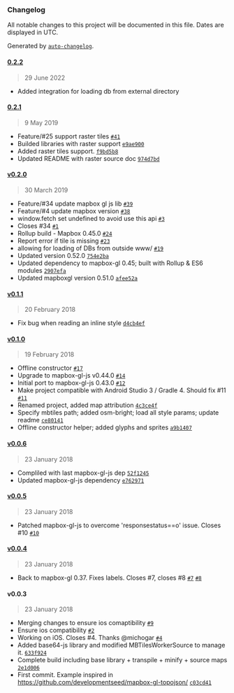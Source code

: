 ### Changelog

All notable changes to this project will be documented in this file. Dates are displayed in UTC.

Generated by [`auto-changelog`](https://github.com/CookPete/auto-changelog).

#### [0.2.2](https://github.com/sbongiz/mapbox-gl-cordova-offline/compare/v0.2.0...0.2.2)

> 29 June 2022

- Added integration for loading db from external directory 

#### [0.2.1](https://github.com/oscarfonts/mapbox-gl-cordova-offline/compare/v0.2.0...0.2.1)

> 9 May 2019

- Feature/#25 support raster tiles [`#41`](https://github.com/oscarfonts/mapbox-gl-cordova-offline/pull/41)
- Builded libraries with raster support [`e9ae900`](https://github.com/oscarfonts/mapbox-gl-cordova-offline/commit/e9ae900475403c4ffe7ba977ee035336c006be75)
- Added raster tiles support. [`f9bd5b8`](https://github.com/oscarfonts/mapbox-gl-cordova-offline/commit/f9bd5b801fa8b23eb22d268d3929b8b4f86fbf0b)
- Updated README with raster source doc [`974d7bd`](https://github.com/oscarfonts/mapbox-gl-cordova-offline/commit/974d7bd0a4a15447b8abab4342d3ff64f0fdd74f)

#### [v0.2.0](https://github.com/oscarfonts/mapbox-gl-cordova-offline/compare/v0.1.1...v0.2.0)

> 30 March 2019

- Feature/#34 update mapbox gl js lib [`#39`](https://github.com/oscarfonts/mapbox-gl-cordova-offline/pull/39)
- Feature/#4 update mapbox version [`#38`](https://github.com/oscarfonts/mapbox-gl-cordova-offline/pull/38)
-  window.fetch set undefined to avoid use this api [`#3`](https://github.com/oscarfonts/mapbox-gl-cordova-offline/pull/3)
- Closes #34  [`#1`](https://github.com/oscarfonts/mapbox-gl-cordova-offline/pull/1)
- Rollup build - Mapbox 0.45.0 [`#24`](https://github.com/oscarfonts/mapbox-gl-cordova-offline/pull/24)
- Report error if tile is missing [`#23`](https://github.com/oscarfonts/mapbox-gl-cordova-offline/pull/23)
- allowing for loading of DBs from outside www/ [`#19`](https://github.com/oscarfonts/mapbox-gl-cordova-offline/pull/19)
- Updated version 0.52.0 [`754e2ba`](https://github.com/oscarfonts/mapbox-gl-cordova-offline/commit/754e2ba3d99e5436a1e46421acc3c80c9428aecf)
- Updated dependency to mapbox-gl 0.45; built with Rollup & ES6 modules [`2907efa`](https://github.com/oscarfonts/mapbox-gl-cordova-offline/commit/2907efa9d046fbc13acc8660d9ea424bd5c885a0)
- Updated mapboxgl version 0.51.0 [`afee52a`](https://github.com/oscarfonts/mapbox-gl-cordova-offline/commit/afee52a2feed235c7ff0903af9d624d07a03518f)

#### [v0.1.1](https://github.com/oscarfonts/mapbox-gl-cordova-offline/compare/v0.1.0...v0.1.1)

> 20 February 2018

- Fix bug when reading an inline style [`d4cb4ef`](https://github.com/oscarfonts/mapbox-gl-cordova-offline/commit/d4cb4ef4c41ccca08a71494397150bf93ffe36a3)

#### [v0.1.0](https://github.com/oscarfonts/mapbox-gl-cordova-offline/compare/v0.0.6...v0.1.0)

> 19 February 2018

- Offline constructor [`#17`](https://github.com/oscarfonts/mapbox-gl-cordova-offline/pull/17)
- Upgrade to mapbox-gl-js v0.44.0 [`#14`](https://github.com/oscarfonts/mapbox-gl-cordova-offline/pull/14)
- Initial port to mapbox-gl-js 0.43.0 [`#12`](https://github.com/oscarfonts/mapbox-gl-cordova-offline/pull/12)
- Make project compatible with Android Studio 3 / Gradle 4. Should fix #11 [`#11`](https://github.com/oscarfonts/mapbox-gl-cordova-offline/issues/11)
- Renamed project, added map attribution [`4c3ce4f`](https://github.com/oscarfonts/mapbox-gl-cordova-offline/commit/4c3ce4f8f4e45b7e49c514363769a57ba71999d6)
- Specify mbtiles path; added osm-bright; load all style params; update readme [`ce80141`](https://github.com/oscarfonts/mapbox-gl-cordova-offline/commit/ce801417e0f4aa00bd9fc9540c7e050926f7fe03)
- Offline constructor helper; added glyphs and sprites [`a9b1407`](https://github.com/oscarfonts/mapbox-gl-cordova-offline/commit/a9b14074e85da965fde93c3191d3fffd2ad96702)

#### [v0.0.6](https://github.com/oscarfonts/mapbox-gl-cordova-offline/compare/v0.0.5...v0.0.6)

> 23 January 2018

- Compliled with last mapbox-gl-js dep [`52f1245`](https://github.com/oscarfonts/mapbox-gl-cordova-offline/commit/52f1245cf62b5228f2e7c20f08788e43a5b73023)
- Updated mapbox-gl-js dependency [`e762971`](https://github.com/oscarfonts/mapbox-gl-cordova-offline/commit/e762971da351d3b672628084185df8733d450a39)

#### [v0.0.5](https://github.com/oscarfonts/mapbox-gl-cordova-offline/compare/v0.0.4...v0.0.5)

> 23 January 2018

- Patched mapbox-gl-js to overcome 'responsestatus==o' issue. Closes #10 [`#10`](https://github.com/oscarfonts/mapbox-gl-cordova-offline/issues/10)

#### [v0.0.4](https://github.com/oscarfonts/mapbox-gl-cordova-offline/compare/v0.0.3...v0.0.4)

> 23 January 2018

- Back to mapbox-gl 0.37. Fixes labels. Closes #7, closes #8 [`#7`](https://github.com/oscarfonts/mapbox-gl-cordova-offline/issues/7) [`#8`](https://github.com/oscarfonts/mapbox-gl-cordova-offline/issues/8)

#### v0.0.3

> 23 January 2018

- Merging changes to ensure ios comaptibility [`#9`](https://github.com/oscarfonts/mapbox-gl-cordova-offline/pull/9)
- Ensure ios compatibility [`#2`](https://github.com/oscarfonts/mapbox-gl-cordova-offline/pull/2)
- Working on iOS. Closes #4. Thanks @michogar [`#4`](https://github.com/oscarfonts/mapbox-gl-cordova-offline/issues/4)
- Added base64-js library and modified MBTilesWorkerSource to manage it. [`633f924`](https://github.com/oscarfonts/mapbox-gl-cordova-offline/commit/633f92481244b3a2f8b04caa80b76c6ee1ad61dc)
- Complete build including base library + transpile + minify + source maps [`2e1d006`](https://github.com/oscarfonts/mapbox-gl-cordova-offline/commit/2e1d0066be182a1f25741268c03e51ce1d1a2a1b)
- First commit. Example inspired in https://github.com/developmentseed/mapbox-gl-topojson/ [`c03cd41`](https://github.com/oscarfonts/mapbox-gl-cordova-offline/commit/c03cd410e58d3674b89aa5be3b0632f63885263f)
